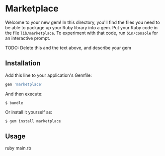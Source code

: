 # Marketplace

Welcome to your new gem! In this directory, you'll find the files you need to be able to package up your Ruby library into a gem. Put your Ruby code in the file `lib/marketplace`. To experiment with that code, run `bin/console` for an interactive prompt.

TODO: Delete this and the text above, and describe your gem

## Installation

Add this line to your application's Gemfile:

```ruby
gem 'marketplace'
```

And then execute:

    $ bundle

Or install it yourself as:

    $ gem install marketplace

## Usage

ruby main.rb
